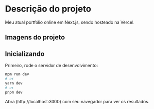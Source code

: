 # Descrição do projeto
Meu atual portfólio online em Next.js, sendo hosteado na Vercel.

## Imagens do projeto


## Inicializando

Primeiro, rode o servidor de desenvolvimento:

```bash
npm run dev
# or
yarn dev
# or
pnpm dev
```

Abra (http://localhost:3000) com seu navegador para ver os resultados.


